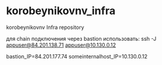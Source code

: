 # korobeynikovnv_infra
korobeynikovnv Infra repository

для chain подключения через bastion использовать:
ssh -J appuser@84.201.138.71 appuser@10.130.0.12

bastion_IP=84.201.177.74
someinternalhost_IP=10.130.0.12
